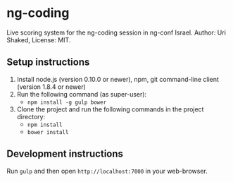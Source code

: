 ng-coding
=========

Live scoring system for the ng-coding session in ng-conf Israel. Author: Uri Shaked, License: MIT.

## Setup instructions

1. Install node.js (version 0.10.0 or newer), npm, git command-line client (version 1.8.4 or newer)
2. Run the following command (as super-user):
   * `npm install -g gulp bower`
3. Clone the project and run the following commands in the project directory:
   * `npm install`
   * `bower install`

## Development instructions

Run `gulp` and then open `http://localhost:7000` in your web-browser.

